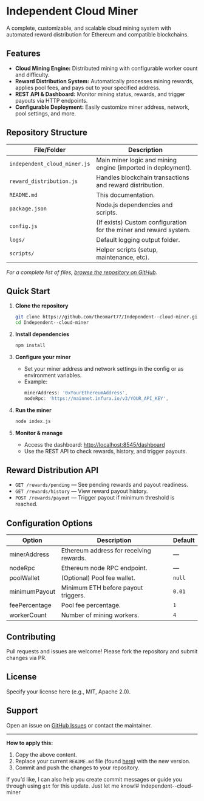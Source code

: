 # Independent Cloud Miner

A complete, customizable, and scalable cloud mining system with automated reward distribution for Ethereum and compatible blockchains.

## Features

- **Cloud Mining Engine:** Distributed mining with configurable worker count and difficulty.
- **Reward Distribution System:** Automatically processes mining rewards, applies pool fees, and pays out to your specified address.
- **REST API & Dashboard:** Monitor mining status, rewards, and trigger payouts via HTTP endpoints.
- **Configurable Deployment:** Easily customize miner address, network, pool settings, and more.

## Repository Structure

| File/Folder                  | Description                                                              |
|------------------------------|--------------------------------------------------------------------------|
| `independent_cloud_miner.js` | Main miner logic and mining engine (imported in deployment).             |
| `reward_distribution.js`     | Handles blockchain transactions and reward distribution.                 |
| `README.md`                  | This documentation.                                                      |
| `package.json`               | Node.js dependencies and scripts.                                        |
| `config.js`                  | (If exists) Custom configuration for the miner and reward system.        |
| `logs/`                      | Default logging output folder.                                           |
| `scripts/`                   | Helper scripts (setup, maintenance, etc).                                |

*For a complete list of files, [browse the repository on GitHub](https://github.com/theomart77/Independent--cloud-miner).*

## Quick Start

1. **Clone the repository**
   ```sh
   git clone https://github.com/theomart77/Independent--cloud-miner.git
   cd Independent--cloud-miner
   ```

2. **Install dependencies**
   ```sh
   npm install
   ```

3. **Configure your miner**
   - Set your miner address and network settings in the config or as environment variables.
   - Example:
     ```js
     minerAddress: '0xYourEthereumAddress',
     nodeRpc: 'https://mainnet.infura.io/v3/YOUR_API_KEY',
     ```

4. **Run the miner**
   ```sh
   node index.js
   ```

5. **Monitor & manage**
   - Access the dashboard: [http://localhost:8545/dashboard](http://localhost:8545/dashboard)
   - Use the REST API to check rewards, history, and trigger payouts.

## Reward Distribution API

- `GET /rewards/pending` — See pending rewards and payout readiness.
- `GET /rewards/history` — View reward payout history.
- `POST /rewards/payout` — Trigger payout if minimum threshold is reached.

## Configuration Options

| Option            | Description                                   | Default                            |
|-------------------|-----------------------------------------------|------------------------------------|
| minerAddress      | Ethereum address for receiving rewards.        | —                                  |
| nodeRpc           | Ethereum node RPC endpoint.                   | —                                  |
| poolWallet        | (Optional) Pool fee wallet.                   | `null`                             |
| minimumPayout     | Minimum ETH before payout triggers.            | `0.01`                             |
| feePercentage     | Pool fee percentage.                          | `1`                                |
| workerCount       | Number of mining workers.                     | `4`                                |

## Contributing

Pull requests and issues are welcome! Please fork the repository and submit changes via PR.

## License

Specify your license here (e.g., MIT, Apache 2.0).

## Support

Open an issue on [GitHub Issues](https://github.com/theomart77/Independent--cloud-miner/issues) or contact the maintainer.

---

**How to apply this:**
1. Copy the above content.
2. Replace your current `README.md` file (found [here](https://github.com/theomart77/Independent--cloud-miner/blob/main/README.md)) with the new version.
3. Commit and push the changes to your repository.

If you’d like, I can also help you create commit messages or guide you through using `git` for this update. Just let me know!# Independent--cloud-miner
